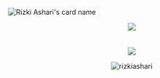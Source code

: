 ![Rizki Ashari's card name](https://cardivo.vercel.app/api?name=Rizki%20Ashari&description=Hi,%20i%27m%20a%20fullstack%20web%20developer.&image=https://avatars.githubusercontent.com/u/80566147?s=200&v=4&fontColor=%23ddd&backgroundColor=%232A272A&iconColor=%23fff&instagram=rizkiashari_&linkedin=Rizki%20Ashari%&github=rizkiashari&pattern=iLikeFood&colorPattern=%23000)

<p align=center>
  <div align=center>
    <img src="https://github-readme-stats.vercel.app/api?username=rizkiashari&show_icons=true&theme=radical"/>
    <br/>
  </div>
  <br/><br/>
  <div align=center style={display: "flex";}>
    <img  src="https://github-readme-stats.vercel.app/api/top-langs/?username=rizkiashari&layout=compact"/>
    <p align=center><img align="center" src="https://github-readme-streak-stats.herokuapp.com/?user=rizkiashari&" alt="rizkiashari" /></p>
  </div>
</p>
